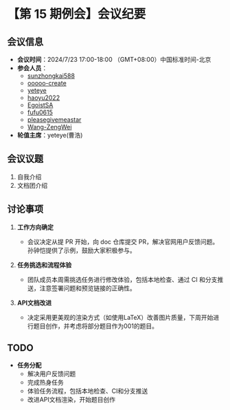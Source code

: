 # 【第 15 期例会】会议纪要

## 会议信息
- **会议时间**：2024/7/23 17:00-18:00 （GMT+08:00）中国标准时间-北京
- **参会人员**：
  - [sunzhongkai588](https://github.com/sunzhongkai588)
  - [ooooo-create](https://github.com/ooooo-create)
  - [yeteye](https://github.com/yeteye)
  - [haoyu2022](https://github.com/haoyu2022)
  - [EgoistSA](https://github.com/EgoistSA)
  - [fufu0615](https://github.com/fufu0615)
  - [pleasegivemeastar](https://github.com/pleasegivemeastar)
  - [Wang-ZengWei](https://github.com/Wang-ZengWei)
- **轮值主席**：yeteye(曹浩)

## 会议议题
1. 自我介绍
2. 文档团介绍

## 讨论事项

1. **工作方向确定**
   - 会议决定从提 PR 开始，向 doc 仓库提交 PR，解决官网用户反馈问题。孙钟恺提供了示例，鼓励大家积极参与。

2. **任务挑选和流程体验**
   - 团队成员本周需挑选任务进行修改体验，包括本地检查、通过 CI 和分支推送，注意签署问题和预览链接的正确性。

3. **API文档改进**
   - 决定采用更美观的渲染方式（如使用LaTeX）改善图片质量，下周开始进行题目创作，并考虑将部分题目作为001的题目。

## TODO
- **任务分配**
  - 解决用户反馈问题
  - 完成热身任务
  - 体验任务流程，包括本地检查、CI和分支推送
  - 改进API文档渲染，开始题目创作